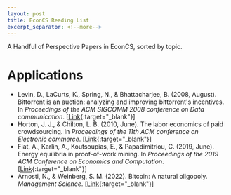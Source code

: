 ```yaml
---
layout: post
title: EconCS Reading List
excerpt_separator: <!--more-->
---
```


A Handful of Perspective Papers in EconCS, sorted by topic.

<!--more-->

# Applications

* Levin, D., LaCurts, K., Spring, N., & Bhattacharjee, B. (2008, August). Bittorrent is an auction: analyzing and improving bittorrent's incentives. In *Proceedings of the ACM SIGCOMM 2008 conference on Data communication*. [[Link](http://ccr.sigcomm.org/online/files/p243-levin.pdf){:target="_blank"}]
* Horton, J. J., & Chilton, L. B. (2010, June). The labor economics of paid crowdsourcing. In *Proceedings of the 11th ACM conference on Electronic commerce*. [[Link](https://john-joseph-horton.com/papers/labor_economics_of_paid_crowdsourcing.pdf){:target="_blank"}]
* Fiat, A., Karlin, A., Koutsoupias, E., & Papadimitriou, C. (2019, June). Energy equilibria in proof-of-work mining. In *Proceedings of the 2019 ACM Conference on Economics and Computation*. [[Link](https://www.cs.ox.ac.uk/people/elias.koutsoupias/Personal/Papers/energy-ec2019.pdf){:target="_blank"}]
* Arnosti, N., & Weinberg, S. M. (2022). Bitcoin: A natural oligopoly. *Management Science*. [[Link](https://arxiv.org/pdf/1811.08572){:target="_blank"}]



